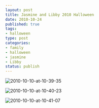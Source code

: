 ```yaml
--- 
layout: post
title: Jasmine and Libby 2010 Halloween
date: 2010-10-24
published: true
tags: 
- halloween
type: post
categories: 
- family
- halloween
- jasmine
- Libby
status: publish
---
```


![2010-10-10-at-10-39-35](http://media.eick.us/2010/10/2010-10-10-at-10-39-35.jpg)

![2010-10-10-at-10-40-23](http://media.eick.us/2010/10/2010-10-10-at-10-40-23.jpg)

![2010-10-10-at-10-41-07](http://media.eick.us/2010/10/2010-10-10-at-10-41-07.jpg)